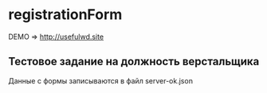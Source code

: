 # registrationForm
DEMO => http://usefulwd.site

## Тестовое задание на должность верстальщика

Данные с формы записываются в файл server-ok.json

